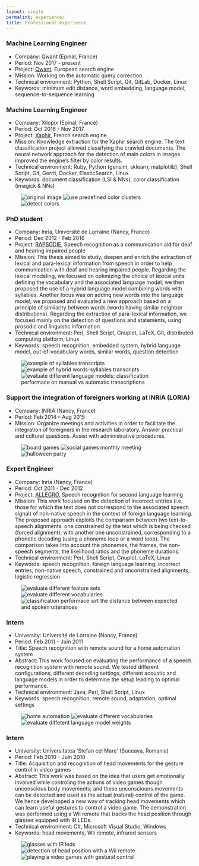 ```yaml
---
layout: single
permalink: experience/
title: Professional experience
---
```


### Machine Learning Engineer
- Company: Qwant (Epinal, France)
- Period: Nov 2017 - present
- Project: [Qwant](https://www.qwant.com), European search engine
- Mission: Working on the automatic query correction.
- Technical environment: Python, Shell Script, Git, GitLab, Docker, Linux
- Keywords: minimum edit distance, word embedding, language model, sequence-to-sequence learning

### Machine Learning Engineer
- Company: Xilopix (Epinal, France)
- Period: Oct 2016 - Nov 2017
- Project: [Xaphir](https://www.xaphir.com), French search engine
- Mission: Knowledge extraction for the Xaphir search engine. The text classification project allowed classifying the crawled documents. The neural network approach for the detection of main colors in images improved the engine’s filter by color results.
- Technical environment: Ruby, Python (gensim, sklearn, matplotlib), Shell Script, Git, Gerrit, Docker, ElasticSearch, Linux
- Keywords: document classification (LSI & NNs), color classification (imagick & NNs)

<figure class="third">
<img src="/assets/images/xilo/car.jpg" title="original image">
<img src="/assets/images/xilo/car_color_extraction.png" title="use predefined color clusters">
<img src="/assets/images/xilo/car_color_detection.png" title="detect colors">
</figure>

### PhD student
- Company: Inria, Université de Lorraine (Nancy, France)
- Period: Dec 2012 - Feb 2016
- Project: [RAPSODIE](http://www.erocca.com/rapsodie/rapsodie/), Speech recognition as a communication aid for deaf and hearing impaired people
- Mission: This thesis aimed to study, deepen and enrich the extraction of lexical and para-lexical information from speech in order to help communication with deaf and hearing impaired people. Regarding the lexical modeling, we focused on optimizing the choice of lexical units defining the vocabulary and the associated language model; we then proposed the use of a hybrid language model combining words with syllables. Another focus was on adding new words into the language model; we proposed and evaluated a new approach based on a principle of similarity between words (words having similar neighbor distributions). Regarding the extraction of para-lexical information, we focused mainly on the detection of questions and statements, using prosodic and linguistic information.
- Technical environment: Perl, Shell Script, Gnuplot, LaTeX, Git, distributed computing platform, Linux
- Keywords: speech recognition, embedded system, hybrid language model, out-of-vocabulary words, similar words, question detection

<figure class="third">
  <img src="/assets/images/phd/syllabation.png" title="example of syllables transcripts">
  <img src="/assets/images/phd/syllabation-WS.png" title="example of hybrid words-syllables transcripts">
  <img src="/assets/images/phd/mixed_results.png" title="evaluate different language models; classification performace on manual vs automatic transcriptions">
</figure>

### Support the integration of foreigners working at INRIA (LORIA)
- Company: INRIA (Nancy, France)
- Period: Feb 2014 – Aug 2015
- Mission: Organize meetings and activities in order to facilitate the integration of foreigners in the research laboratory. Answer practical and cultural questions. Assist with administrative procedures.

<figure class="third">
  <img src="/assets/images/fm/board_games.jpg" title="board games">
  <img src="/assets/images/fm/playing.jpg" title="social games monthly meeting">
  <img src="/assets/images/fm/halloween.jpg" title="halloween party">
</figure>

### Expert Engineer
- Company: Inria (Nancy, France)
- Period: Oct 2011 - Dec 2012
- Project: [ALLEGRO](http://www.allegro-project.eu/), Speech recognition for second language learning
- Mission: This work focused on the detection of incorrect entries (i.e. those for which the text does not correspond to the associated speech signal) of non-native speech in the context of foreign language learning. The proposed approach exploits the comparison between two text-to-speech alignments: one constrained by the text which is being checked (forced alignment), with another one unconstrained, corresponding to a phonetic decoding (using a phoneme loop or a word loop). The comparison takes into account the phonemes, the frames, the non-speech segments, the likelihood ratios and the phoneme durations.
- Technical environment: Perl, Shell Script, Gnuplot, LaTeX, Linux
- Keywords: speech recognition, foreign language learning, incorrect entries, non-native speech, constrained and unconstrained alignments, logistic regression

<figure class="third">
  <img src="/assets/images/alle/art_final.png" title="evaluate different feature sets">
  <img src="/assets/images/alle/courbeDET_MAC_lex_training.png" title="evaluate different vocabularies">
  <img src="/assets/images/alle/allStats_curve_NN.png" title="classification performace wrt the distance between expected and spoken utterances">
</figure>

### Intern
- University: Université de Lorraine (Nancy, France)
- Period: Feb 2011 - Juin 2011
- Title: Speech recognition with remote sound for a home automation system
- Abstract: This work focused on evaluating the performance of a speech recognition system with remote sound. We tested different configurations, different decoding settings, different acoustic and language models in order to determine the setup leading to optimal performance.
- Technical environment: Java, Perl, Shell Script, Linux
- Keywords: speech recognition, remote sound, adaptation, optimal settings

<figure class="third">
  <img src="/assets/images/msc/home_automation.png" title="home automation">
  <img src="/assets/images/msc/voc.png" title="evaluate different vocabularies">
  <img src="/assets/images/msc/lw.png" title="evaluate diffetent language model weights">
</figure>

### Intern
- University: Universitatea 'Stefan cel Mare' (Suceava, Romania)
- Period: Feb 2010 - Juin 2010
- Title: Acquisition and recognition of head movements for the gesture control in video games
- Abstract: This work was based on the idea that users get emotionally involved while controling the actions of video games though unconscious body movements; and these unconsciouns movements can be detected and used as the actual (natural) control of the game. We hence developped a new way of tracking head movements which can learn useful gestures to control a video game. The demonstration was performed using a Wii remote that tracks the head position through glasses equipped with IR LEDs.
- Technical environment: C#, Microsoft Visual Studio, Windows
- Keywords: head movements, Wii remote, infrared sensors

<figure class="third">
  <img src="/assets/images/bsc/glasses.png" title="glasses with IR leds">
  <img src="/assets/images/bsc/wii.png" title="detection of head position with a Wii remote">
  <img src="/assets/images/bsc/test.png" title="playing a video games with gestural control">
</figure>
